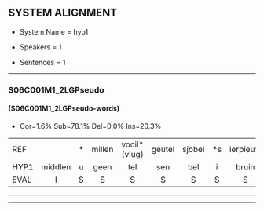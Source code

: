 
## SYSTEM ALIGNMENT

- System Name = hyp1

- Speakers = 1

- Sentences = 1

---

### S06C001M1_2LGPseudo

#### (S06C001M1_2LGPseudo-words)

- Cor=1.6%	Sub=78.1%	Del=0.0%	Ins=20.3%

|  |  |  |  |  |  |  |  |  |  |  |  |  |  |  |  |  |  |  |  |  |  |  |  |  |  |  |  |  |  |  |  |  |  |  |  |  |  |  |  |  |  |  |  |  |  |  |  |  |  |  |  |  |  |  |  |  |  |  |  |  |  |  |  |  |
|:--- |:---:|:---:|:---:|:---:|:---:|:---:|:---:|:---:|:---:|:---:|:---:|:---:|:---:|:---:|:---:|:---:|:---:|:---:|:---:|:---:|:---:|:---:|:---:|:---:|:---:|:---:|:---:|:---:|:---:|:---:|:---:|:---:|:---:|:---:|:---:|:---:|:---:|:---:|:---:|:---:|:---:|:---:|:---:|:---:|:---:|:---:|:---:|:---:|:---:|:---:|:---:|:---:|:---:|:---:|:---:|:---:|:---:|:---:|:---:|:---:|:---:|:---:|:---:|:---:|
| REF |  | * | millen | vocil*(vlug) | geutel | sjobel | *s | ierpieuw | walaan |  |  |  |  |  |  |  |  |  |  |  |  | erke | haweel | saarweng | gevicht*(gewicht) | * | eemde | bepoud | orstalk | veten | gefouw | vurpaand | nizung | fiewon | kneurem | vawaai | strellen*(stellen) | zwieten | foetbans | oonste | muider | grijnken | schielstaug | prilsood | * | * | * | vloender | * | milste | veurder | kloeien | * | ulen | orponk | *(schot) | schodig | ijpo | menuur | spreikje | hiffreeuw | * | * | wooien |
| HYP1 | middlen | u | geen | tel | sen | bel | i | bruin | walaan | herte | ha | wal | sar | in | gewigt | gede | bebouwd | worstalk | feten | gufan | fure | dison | fon | n | stel | en | si | ten | fut | bas | on | stel | fun | dur | gran | ku | sil | skuin | fril | sku | schuit | f | floon | dur | middels | te | vuur | dur | koei | ju | len | uh | pank | scot | scool | diek | e | po | me | deur | spring | hier | he | fri |
| EVAL | I | S | S | S | S | S | S | S |  | I | I | I | I | I | I | I | I | I | I | I | I | S | S | S | S | S | S | S | S | S | S | S | S | S | S | S | S | S | S | S | S | S | S | S | S | S | S | S | S | S | S | S | S | S | S | S | S | S | S | S | S | S | S | S |
---

---
